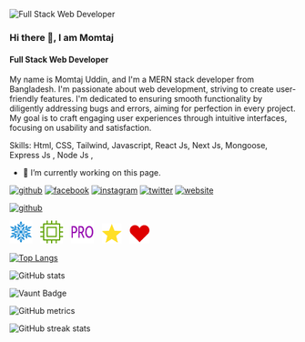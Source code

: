 ![Full Stack Web Developer](https://i.ibb.co.com/6HwGRMt/PROFESSIONAL-WEBSITE.png)
### Hi there 👋, I am Momtaj
#### Full Stack Web Developer

My name is Momtaj Uddin, and I'm a MERN stack developer from Bangladesh. I'm passionate about web development, striving to create user-friendly features. I'm dedicated to ensuring smooth functionality by diligently addressing bugs and errors, aiming for perfection in every project. My goal is to craft engaging user experiences through intuitive interfaces, focusing on usability and satisfaction.

Skills: Html, CSS, Tailwind, Javascript, React Js, Next Js, Mongoose, Express Js , Node Js ,

- 🔭 I’m currently working on this page. 


[<img src='https://cdn.jsdelivr.net/npm/simple-icons@3.0.1/icons/github.svg' alt='github' height='40'>](https://github.com/https://github.com/foisaluddin400)  [<img src='https://cdn.jsdelivr.net/npm/simple-icons@3.0.1/icons/facebook.svg' alt='facebook' height='40'>](https://www.facebook.com/https://www.facebook.com/rh.foisal)  [<img src='https://cdn.jsdelivr.net/npm/simple-icons@3.0.1/icons/instagram.svg' alt='instagram' height='40'>](https://www.instagram.com/https://www.instagram.com/rkfoisal330/profilecard/?igsh=ejZvOTg0cWV4dmFj/)  [<img src='https://cdn.jsdelivr.net/npm/simple-icons@3.0.1/icons/twitter.svg' alt='twitter' height='40'>](https://twitter.com/https://x.com/foisaluddin495?t=WXOdR7frFr2hy85QOmhscA&s=09)  [<img src='https://cdn.jsdelivr.net/npm/simple-icons@3.0.1/icons/icloud.svg' alt='website' height='40'>](foisalrk2@gmail.com)  



[<img src='https://cdn.jsdelivr.net/npm/simple-icons@3.0.1/icons/github.svg' alt='github' height='40'>](https://github.com/foisaluddin400)  

<a href='https://archiveprogram.github.com/'><img src='https://raw.githubusercontent.com/acervenky/animated-github-badges/master/assets/acbadge.gif' width='40' height='40'></a> <a href='https://docs.github.com/en/developers'><img src='https://raw.githubusercontent.com/acervenky/animated-github-badges/master/assets/devbadge.gif' width='40' height='40'></a> <a href='https://github.com/pricing'><img src='https://raw.githubusercontent.com/acervenky/animated-github-badges/master/assets/pro.gif' width='40' height='40'></a> <a href='https://stars.github.com/'><img src='https://raw.githubusercontent.com/acervenky/animated-github-badges/master/assets/starbadge.gif' width='35' height='35'></a> <a href='https://docs.github.com/en/github/supporting-the-open-source-community-with-github-sponsors'><img src='https://raw.githubusercontent.com/acervenky/animated-github-badges/master/assets/sponsorbadge.gif' width='35' height='35'></a> 

[![Top Langs](https://github-readme-stats.vercel.app/api/top-langs/?username=foisaluddin400)](https://github.com/anuraghazra/github-readme-stats)

![GitHub stats](https://github-readme-stats.vercel.app/api?username=foisaluddin400&show_icons=true)  

![Vaunt Badge](https://api.vaunt.dev/v1/github/entities/foisaluddin400/contributions?format=svg&private=false)  

![GitHub metrics](https://metrics.lecoq.io/foisaluddin400)  

![GitHub streak stats](https://streak-stats.demolab.com/?user=foisaluddin400)  




